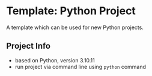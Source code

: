 # Template: Python Project
A template which can be used for new Python projects.


## Project Info
- based on Python, version 3.10.11
- run project via command line using `python` command
